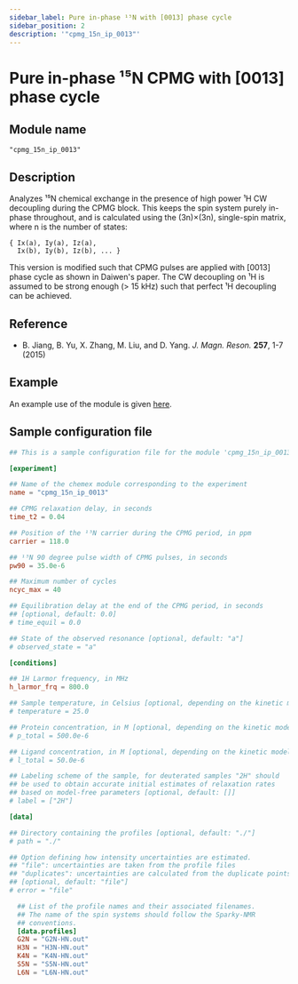 ```yaml
---
sidebar_label: Pure in-phase ¹⁵N with [0013] phase cycle
sidebar_position: 2
description: '"cpmg_15n_ip_0013"'
---
```


# Pure in-phase ¹⁵N CPMG with [0013] phase cycle

## Module name

`"cpmg_15n_ip_0013"`

## Description

Analyzes ¹⁵N chemical exchange in the presence of high power ¹H CW decoupling
during the CPMG block. This keeps the spin system purely in-phase throughout,
and is calculated using the (3n)×(3n), single-spin matrix, where n is the number
of states:

    { Ix(a), Iy(a), Iz(a),
      Ix(b), Iy(b), Iz(b), ... }

This version is modified such that CPMG pulses are applied with [0013] phase
cycle as shown in Daiwen's paper. The CW decoupling on ¹H is assumed to be
strong enough (> 15 kHz) such that perfect ¹H decoupling can be achieved.

## Reference

- B. Jiang, B. Yu, X. Zhang, M. Liu, and D. Yang. _J. Magn. Reson._ **257**, 1-7
  (2015)

## Example

An example use of the module is given
[here](https://github.com/gbouvignies/chemex/tree/master/examples/Experiments/CPMG_15N_IP_0013/).

## Sample configuration file

```toml title="experiment.toml"
## This is a sample configuration file for the module 'cpmg_15n_ip_0013'

[experiment]

## Name of the chemex module corresponding to the experiment
name = "cpmg_15n_ip_0013"

## CPMG relaxation delay, in seconds
time_t2 = 0.04

## Position of the ¹⁵N carrier during the CPMG period, in ppm
carrier = 118.0

## ¹⁵N 90 degree pulse width of CPMG pulses, in seconds
pw90 = 35.0e-6

## Maximum number of cycles
ncyc_max = 40

## Equilibration delay at the end of the CPMG period, in seconds
## [optional, default: 0.0]
# time_equil = 0.0

## State of the observed resonance [optional, default: "a"]
# observed_state = "a"

[conditions]

## 1H Larmor frequency, in MHz
h_larmor_frq = 800.0

## Sample temperature, in Celsius [optional, depending on the kinetic model]
# temperature = 25.0

## Protein concentration, in M [optional, depending on the kinetic model]
# p_total = 500.0e-6

## Ligand concentration, in M [optional, depending on the kinetic model]
# l_total = 50.0e-6

## Labeling scheme of the sample, for deuterated samples "2H" should
## be used to obtain accurate initial estimates of relaxation rates
## based on model-free parameters [optional, default: []]
# label = ["2H"]

[data]

## Directory containing the profiles [optional, default: "./"]
# path = "./"

## Option defining how intensity uncertainties are estimated.
## "file": uncertainties are taken from the profile files
## "duplicates": uncertainties are calculated from the duplicate points
## [optional, default: "file"]
# error = "file"

  ## List of the profile names and their associated filenames.
  ## The name of the spin systems should follow the Sparky-NMR
  ## conventions.
  [data.profiles]
  G2N = "G2N-HN.out"
  H3N = "H3N-HN.out"
  K4N = "K4N-HN.out"
  S5N = "S5N-HN.out"
  L6N = "L6N-HN.out"
```
